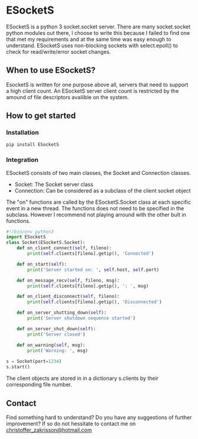 # ESocketS
ESocketS is a python 3 socket.socket server. There are many socket.socket python modules out there, I choose to write this because I failed to find one that met my requirements and at the same time was easy enough to understand. ESocketS uses non-blocking sockets with select.epoll() to check for read/write/error socket changes.

## When to use ESocketS?
EsocketS is written for one purpose above all, servers that need to support a high client count. An ESocketS server client count is restricted by the amound of file descriptors availible on the system.

## How to get started
### Installation
```sh
pip install ESocketS
```

### Integration
ESocketS consists of two main classes, the Socket and Connection classes.
- Socket: The Socket server class
- Connection: Can be considered as a subclass of the client socket object 

The "on" functions are called by the ESocketS.Socket class at each specific event in a new thread. The functions does not need to be specified in the subclass. However I recommend not playing arround with the other bult in functions.
```python
#!/bin/env python3
import ESocketS
class Socket(ESocketS.Socket):
    def on_client_connect(self, fileno):
        print(self.clients[fileno].getip(), 'Connected')

    def on_start(self):
        print('Server started on: ', self.host, self.port)

    def on_message_recv(self, fileno, msg):
        print(self.clients[fileno].getip(), ': ', msg)

    def on_client_disconnect(self, fileno):
        print(self.clients[fileno].getip(), 'Disconnected')

    def on_server_shutting_down(self):
        print('Server shutdown sequence started')

    def on_server_shut_down(self):
        print('Server closed')

    def on_warning(self, msg):
        print('Warning: ', msg)
        
s = Socket(port=1234)
s.start()
```
The client objects are stored in in a dictionary s.clients by their corresponding file number.

## Contact
Find something hard to understand? Do you have any suggestions of further improvement? If so do not hessitate to contact me on christoffer_zakrisson@hotmail.com


